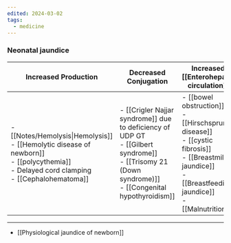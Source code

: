 ```yaml
---
edited: 2024-03-02
tags:
  - medicine
---
```


### Neonatal jaundice

| Increased Production                                                                                                                             | Decreased Conjugation                                                                                                                                       | Increased [[Enterohepatic circulation]]                                                                                                                           |
| ------------------------------------------------------------------------------------------------------------------------------------------------ | ----------------------------------------------------------------------------------------------------------------------------------------------------------- | ----------------------------------------------------------------------------------------------------------------------------------------------------------------- |
| - [[Notes/Hemolysis\|Hemolysis]]<br>- [[Hemolytic disease of newborn]]<br>- [[polycythemia]]<br>- Delayed cord clamping<br>- [[Cephalohematoma]] | - [[Crigler Najjar syndrome]] due to deficiency of UDP GT<br>- [[Gilbert syndrome]]<br>- [[Trisomy 21 (Down syndrome)]] <br>- [[Congenital hypothyroidism]] | - [[bowel obstruction]]<br>- [[Hirschsprung disease]]<br>- [[cystic fibrosis]]<br>- [[Breastmilk jaundice]]<br>- [[Breastfeeding jaundice]]<br>- [[Malnutrition]] |


---
- [[Physiological jaundice of newborn]] 